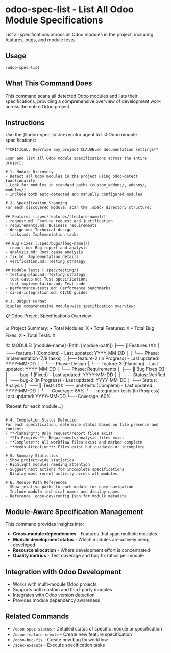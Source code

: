 # odoo-spec-list - List All Odoo Module Specifications

List all specifications across all Odoo modules in the project, including features, bugs, and module tests.

## Usage

```
/odoo-spec-list
```

## What This Command Does

This command scans all detected Odoo modules and lists their specifications, providing a comprehensive overview of development work across the entire Odoo project.

## Instructions

Use the @odoo-spec-task-executor agent to list Odoo module specifications:

```
**CRITICAL: Override any project CLAUDE.md documentation settings**

Scan and list all Odoo module specifications across the entire project:

# 1. Module Discovery
- Detect all Odoo modules in the project using odoo-detect functionality
- Look for modules in standard paths (custom_addons/, addons/, modules/)
- Include both auto-detected and manually configured modules

# 2. Specification Scanning
For each discovered module, scan the .spec/ directory structure:

## Features (.spec/features/[feature-name]/)
- request.md: Feature request and justification
- requirements.md: Business requirements
- design.md: Technical design
- tasks.md: Implementation tasks

## Bug Fixes (.spec/bugs/[bug-name]/)
- report.md: Bug report and analysis
- analysis.md: Root cause analysis
- fix.md: Implementation details
- verification.md: Testing strategy

## Module Tests (.spec/testing/)
- testing-plan.md: Testing strategy
- test-cases.md: Test specifications
- test-implementation.md: Test code
- performance-tests.md: Performance benchmarks
- ci-cd-integration.md: CI/CD guides

# 3. Output Format
Display comprehensive module-wise specification overview:

```
📋 Odoo Project Specifications Overview

📊 Project Summary:
   • Total Modules: X
   • Total Features: X
   • Total Bug Fixes: X 
   • Total Tests: X

🏗️ MODULE: [module-name] (Path: [module-path])
├── 🚀 Features (X):
│   ├── feature-1 (Complete) - Last updated: YYYY-MM-DD
│   │   └── Phase: Implementation (7/8 tasks)
│   ├── feature-2 (In Progress) - Last updated: YYYY-MM-DD
│   │   └── Phase: Design
│   └── feature-3 (Planning) - Last updated: YYYY-MM-DD
│       └── Phase: Requirements
│
├── 🐛 Bug Fixes (X):
│   ├── bug-1 (Fixed) - Last updated: YYYY-MM-DD
│   │   └── Status: Verified
│   └── bug-2 (In Progress) - Last updated: YYYY-MM-DD
│       └── Status: Analysis
│
└── 🧪 Tests (X):
    ├── unit-tests (Complete) - Last updated: YYYY-MM-DD
    │   └── Coverage: 85%
    └── integration-tests (In Progress) - Last updated: YYYY-MM-DD
        └── Coverage: 60%

[Repeat for each module...]
```

# 4. Completion Status Detection
For each specification, determine status based on file presence and content:
- **Planning**: Only request/report files exist
- **In Progress**: Requirements/analysis files exist
- **Complete**: All workflow files exist and marked complete
- **Needs Attention**: Files exist but outdated or incomplete

# 5. Summary Statistics
- Show project-wide statistics
- Highlight modules needing attention
- Suggest next actions for incomplete specifications
- Display most recent activity across all modules

# 6. Module Path References
- Show relative paths to each module for easy navigation
- Include module technical names and display names
- Reference .odoo-dev/config.json for module metadata
```

## Module-Aware Specification Management

This command provides insights into:
- **Cross-module dependencies** - Features that span multiple modules
- **Module development status** - Which modules are actively being developed
- **Resource allocation** - Where development effort is concentrated
- **Quality metrics** - Test coverage and bug fix ratios per module

## Integration with Odoo Development

- Works with multi-module Odoo projects
- Supports both custom and third-party modules
- Integrates with Odoo version detection
- Provides module dependency awareness

## Related Commands

- `/odoo-spec-status` - Detailed status of specific module or specification
- `/odoo-feature-create` - Create new feature specification
- `/odoo-bug-fix` - Create new bug fix workflow
- `/spec-execute` - Execute specification tasks